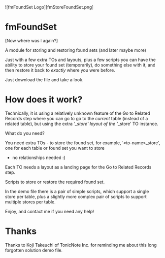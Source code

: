 ![fmFoundSet Logo][fmStoreFoundSet.png]
# fmFoundSet
[Now where was I again?]

A module for storing and restoring found sets (and later maybe more)


Just with a few extra TOs and layouts, plus a few scripts you can have the ability to store your found set (temporarily), do something else with it, and then restore it back to *exactly* where you were before.

Just download the file and take a look.


# How does it work?

Technically, it is using a relatively unknown feature of the Go to Related Records step where you can go to go to the _current_ table (instead of a related table), but using the extra '*_store' layout of the '*_store' TO instance.

What do you need?

You need extra TOs - to store the found set, for example, '«to-name»_store', one for each table or found set you want to store
- no relationships needed :)

Each TO needs a layout as a landing page for the Go to Related Records step.

Scripts to store or restore the required found set.

In the demo file there is a pair of simple scripts, which support a single store per table, plus a slightly more complex pair of scripts to support multiple stores per table.

Enjoy, and contact me if you need any help!

# Thanks

Thanks to Koji Takeuchi of TonicNote Inc. for reminding me about this long forgotten solution demo file.

